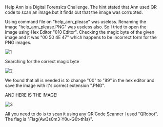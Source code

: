 Help Ann is a Digital Forensics Challenge.
The hint stated that Ann used QR code to scan an image but it finds out that the image was corrupted.

Using command file on "help_ann_please" was useless.
Renaming the image "help_ann_please.PNG" was useless also.
So I tried to open the image using Hex Editor "010 Editor". 
Checking the magic byte of the given image and it was "00 50 4E 47" which happens to be incorrect form for the PNG images.

![1](https://user-images.githubusercontent.com/32056749/50157756-f18a2780-02da-11e9-8f75-b82d86176a46.png)

Searching for the correct magic byte

![2](https://user-images.githubusercontent.com/32056749/50157758-f18a2780-02da-11e9-9661-28b7c9e3da9e.png)

We found that all is needed is to change "00" to "89" in the hex editor and save the image with it's correct extension ".PNG".

AND HERE IS THE IMAGE!

![3](https://user-images.githubusercontent.com/32056749/50157759-f18a2780-02da-11e9-9980-7046bdb81d0e.png)

All you need to do is to scan it using any QR Code Scanner I used "QRobot".
The flag is "Flag{Aw3s0m3-Y0u-G0t-th1s}".
